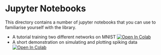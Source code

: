 # Jupyter Notebooks

This directory contains a number of jupyter notebooks that
you can use to familiarise yourself with the library.

- A tutorial training two different networks on MNIST [![Open In Colab](https://colab.research.google.com/assets/colab-badge.svg)](https://colab.research.google.com/github/norse/norse/blob/master/notebooks/norse_tutorial.ipynb)
- A short demonstration on simulating and plotting spiking data [![Open In Colab](https://colab.research.google.com/assets/colab-badge.svg)](https://colab.research.google.com/github/norse/norse/blob/master/notebooks/spike_plotting.ipynb)
